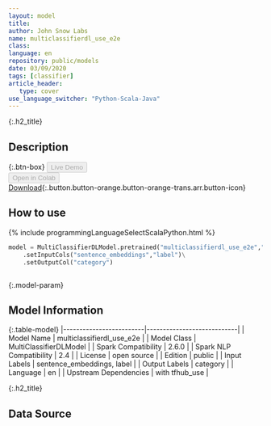 ```yaml
---
layout: model
title: 
author: John Snow Labs
name: multiclassifierdl_use_e2e
class: 
language: en
repository: public/models
date: 03/09/2020
tags: [classifier]
article_header:
   type: cover
use_language_switcher: "Python-Scala-Java"
---
```


{:.h2_title}
## Description 




{:.btn-box}
<button class="button button-orange" disabled>Live Demo</button><br/><button class="button button-orange" disabled>Open in Colab</button><br/>[Download](https://s3.amazonaws.com/auxdata.johnsnowlabs.com/public/models/multiclassifierdl_use_e2e_en_2.6.0_2.4_1599146072149.zip){:.button.button-orange.button-orange-trans.arr.button-icon}<br/>

## How to use 
<div class="tabs-box" markdown="1">

{% include programmingLanguageSelectScalaPython.html %}

```python
model = MultiClassifierDLModel.pretrained("multiclassifierdl_use_e2e","en","public/models")\
	.setInputCols("sentence_embeddings","label")\
	.setOutputCol("category")
```

```scala

```
</div>



{:.model-param}
## Model Information

{:.table-model}
|-------------------------|----------------------------|
| Model Name              | multiclassifierdl_use_e2e  |
| Model Class             | MultiClassifierDLModel     |
| Spark Compatibility     | 2.6.0                      |
| Spark NLP Compatibility | 2.4                        |
| License                 | open source                |
| Edition                 | public                     |
| Input Labels            | sentence_embeddings, label |
| Output Labels           | category                   |
| Language                | en                         |
| Upstream Dependencies   | with tfhub_use             |




{:.h2_title}
## Data Source


